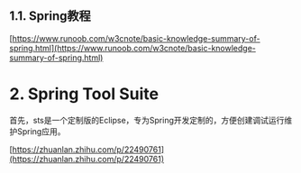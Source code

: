 





## 1.1. Spring教程


[https://www.runoob.com/w3cnote/basic-knowledge-summary-of-spring.html](https://www.runoob.com/w3cnote/basic-knowledge-summary-of-spring.html)



















# 2. Spring Tool Suite







首先，sts是一个定制版的Eclipse，专为Spring开发定制的，方便创建调试运行维护Spring应用。




[https://zhuanlan.zhihu.com/p/22490761](https://zhuanlan.zhihu.com/p/22490761)


























































